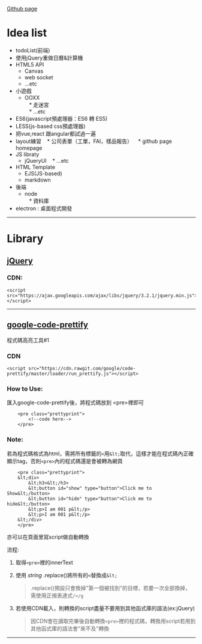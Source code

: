 [Github page](https://gb771011.github.io/myFrontEnd/)

# Idea list

* todoList(前端)
* 使用jQuery重做日曆&計算機
* HTML5 API
    * Canvas
    * web socket
    * ...etc
* 小遊戲
    * OOXX  
    * 走迷宮   
    * ...etc    
* ES6(javascript預處理器：ES6 轉 ES5)
* LESS(js-based css預處理器)
* 把vue,react 跟angular都試過一遍
* layout練習
    * 公司表單（工單，FAI，樣品報告）
    * github page homepage
* JS libraty
    * jQueryUI
    * ...etc
* HTML Template
    * EJS(JS-based)
    * markdown
* 後端
    * node  
    * 資料庫   
* electron : 桌面程式開發

---

# Library
## [jQuery](https://jquery.com/)

### CDN:

    <script src="https://ajax.googleapis.com/ajax/libs/jquery/3.2.1/jquery.min.js"></script>

---

## [google-code-prettify](https://github.com/google/code-prettify)

程式碼高亮工具#1

### CDN

    <script src="https://cdn.rawgit.com/google/code-prettify/master/loader/run_prettify.js"></script>

### How to Use:

匯入google-code-prettify後，將程式碼放到 &lt;pre&gt;裡即可

        <pre class="prettyprint">
            <!--code here-->
        </pre>

### Note:

若為程式碼格式為html，需將所有標籤的`<`用`&lt;`取代，這樣才能在程式碼內正確顯示tag，否則`<pre>`內的程式碼還是會被轉為網頁


        <pre class="prettyprint">
        &lt;div>
            &lt;h3>&lt;/h3>
            &lt;button id="show" type="button">Click me to Show&lt;/button>
            &lt;button id="hide" type="button">Click me to hide&lt;/button>
            &lt;p>I am 001 p&lt;/p>
            &lt;p>I am 001 p&lt;/p>
        &lt;/div>
        </pre>

亦可以在頁面里寫script做自動轉換

流程:
    
1. 取得`<pre>`裡的innerText
2. 使用 _string_ .replace()將所有的`<`替換成`&lt;`

    >.replace()預設只會換掉"第一個被找到"的目標，若要一次全部換掉，需使用正規表達式`/</g`
    
3. 若使用CDN載入，則轉換的script盡量不要用到其他函式庫的語法(ex:jQuery)

    >因CDN會在讀取完畢後自動轉換`<pre>`裡的程式碼，轉換用script若用到其他函式庫的語法會"來不及"轉換


---
